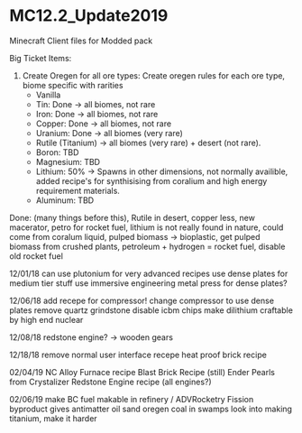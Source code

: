 # MC12.2_Update2019
Minecraft Client files for Modded pack

Big Ticket Items:
1. Create Oregen for all ore types: Create oregen rules for each ore type, biome specific with rarities
	- Vanilla
	- Tin: Done -> all biomes, not rare
	- Iron: Done -> all biomes, not rare
	- Copper: Done -> all biomes, not rare
	- Uranium: Done -> all biomes (very rare)
	- Rutile (Titanium) -> all biomes (very rare) + desert (not rare). 
	- Boron: TBD
	- Magnesium: TBD 
	- Lithium: 50% -> Spawns in other dimensions, not normally availible, added recipe's for synthisising from coralium and high energy requirement materials. 
	- Aluminum: TBD
	

Done:
(many things before this),
Rutile in desert,
copper less,
new macerator,
petro for rocket fuel,
lithium is not really found in nature, could come from coralum liquid,
pulped biomass -> bioplastic, get pulped biomass from crushed plants,
petroleum + hydrogen = rocket fuel, disable old rocket fuel

12/01/18
can use plutonium for very advanced recipes
use dense plates for medium tier stuff
use immersive engineering metal press for dense plates?


12/06/18
add recepe for compressor!
	change compressor to use dense plates
remove quartz grindstone
disable icbm chips
make dilithium craftable by high end nuclear

12/08/18
redstone engine? -> wooden gears

12/18/18
remove normal user interface recepe
heat proof brick recipe

02/04/19
NC Alloy Furnace recipe
Blast Brick Recipe (still)
Ender Pearls from Crystalizer
Redstone Engine recipe (all engines?)

02/06/19
make BC fuel makable in refinery / ADVRocketry
Fission byproduct gives antimatter
oil sand oregen
coal in swamps
look into making titanium, make it harder
